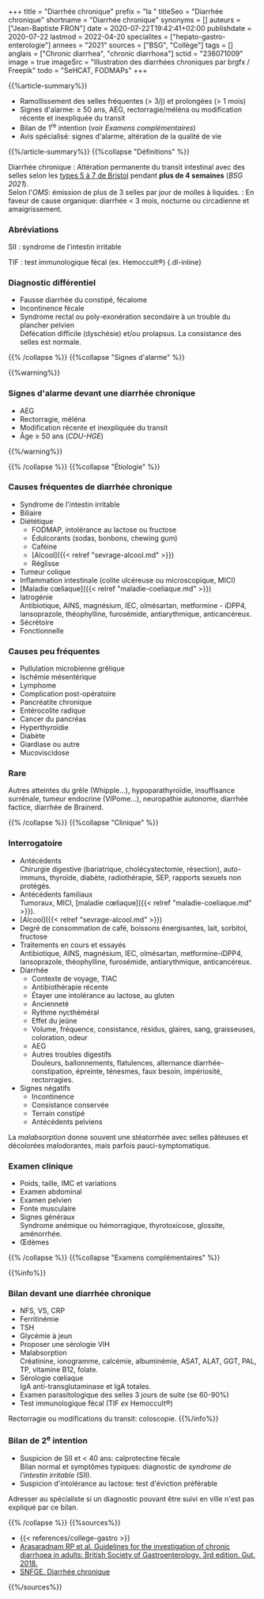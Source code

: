 +++
title = "Diarrhée chronique"
prefix = "la "
titleSeo = "Diarrhée chronique"
shortname = "Diarrhée chronique"
synonyms = []
auteurs = ["Jean-Baptiste FRON"]
date = 2020-07-22T19:42:41+02:00
publishdate = 2020-07-22
lastmod = 2022-04-20
specialites = ["hepato-gastro-enterologie"]
annees = "2021"
sources = ["BSG", "Collège"]
tags = []
anglais = ["Chronic diarrhea", "chronic diarrhoea"]
sctid = "236071009"
image = true
imageSrc = "Illustration des diarrhées chroniques par brgfx / Freepik"
todo = "SeHCAT, FODMAPs"
+++

{{%article-summary%}}

- Ramollissement des selles fréquentes (> 3/j) et prolongées (> 1 mois)
- Signes d'alarme: ≥ 50 ans, AEG, rectorragie/méléna ou modification récente et inexpliquée du transit
- Bilan de 1<sup>re</sup> intention (voir *Examens complémentaires*)
- Avis spécialisé: signes d'alarme, altération de la qualité de vie

{{%/article-summary%}}
{{%collapse "Définitions" %}}

Diarrhée chronique
: Altération permanente du transit intestinal avec des selles selon les [types 5 à 7 de Bristol](https://fr.wikipedia.org/wiki/%C3%89chelle_de_Bristol) pendant **plus de 4 semaines** (*BSG 2021*).  
Selon l'*OMS*: émission de plus de 3 selles par jour de molles à liquides.
: En faveur de cause organique: diarrhée < 3 mois, nocturne ou circadienne et amaigrissement.

### Abréviations

SII
: syndrome de l'intestin irritable

TIF
: test immunologique fécal (ex. Hemoccult®)
{.dl-inline}

### Diagnostic différentiel

- Fausse diarrhée du constipé, fécalome
- Incontinence fécale
- Syndrome rectal ou poly-exonération secondaire à un trouble du plancher pelvien  
  Défécation difficile (dyschésie) et/ou prolapsus. La consistance des selles est normale.

{{% /collapse %}}
{{%collapse "Signes d'alarme" %}}

{{%warning%}}

### Signes d'alarme devant une diarrhée chronique

- AEG
- Rectorragie, méléna
- Modification récente et inexpliquée du transit
- Âge ≥ 50 ans (*CDU-HGE*)

{{%/warning%}}

{{% /collapse %}}
{{%collapse "Étiologie" %}}

### Causes fréquentes de diarrhée chronique

- Syndrome de l'intestin irritable
- Biliaire
- Diététique
  - FODMAP, intolérance au lactose ou fructose
  - Édulcorants (sodas, bonbons, chewing gum)
  - Caféine
  - [Alcool]({{< relref "sevrage-alcool.md" >}})
  - Réglisse
- Tumeur colique
- Inflammation intestinale (colite ulcéreuse ou microscopique, MICI)
- [Maladie cœliaque]({{< relref "maladie-coeliaque.md" >}})
- Iatrogénie  
  Antibiotique, AINS, magnésium, IEC, olmésartan, metformine - iDPP4, lansoprazole, théophylline, furosémide, antiarythmique, anticancéreux.
- Sécrétoire
- Fonctionnelle

### Causes peu fréquentes

- Pullulation microbienne grêlique
- Ischémie mésentérique
- Lymphome
- Complication post-opératoire
- Pancréatite chronique
- Entérocolite radique
- Cancer du pancréas
- Hyperthyroïdie
- Diabète
- Giardiase ou autre
- Mucoviscidose

### Rare

Autres atteintes du grêle (Whipple...), hypoparathyroïdie, insuffisance surrénale, tumeur endocrine (VIPome...), neuropathie autonome, diarrhée factice, diarrhée de Brainerd.

{{% /collapse %}}
{{%collapse "Clinique" %}}

### Interrogatoire

- Antécédents  
  Chirurgie digestive (bariatrique, cholécystectomie, résection), auto-immuns, thyroïde, diabète, radiothérapie, SEP, rapports sexuels non protégés.
- Antécédents familiaux  
  Tumoraux, MICI, [maladie cœliaque]({{< relref "maladie-coeliaque.md" >}}).
- [Alcool]({{< relref "sevrage-alcool.md" >}})
- Degré de consommation de café, boissons énergisantes, lait, sorbitol, fructose
- Traitements en cours et essayés  
  Antibiotique, AINS, magnésium, IEC, olmésartan, metformine-iDPP4, lansoprazole, théophylline, furosémide, antiarythmique, anticancéreux.
- Diarrhée
  - Contexte de voyage, TIAC
  - Antibiothérapie récente
  - Étayer une intolérance au lactose, au gluten
  - Ancienneté
  - Rythme nycthéméral
  - Effet du jeûne
  - Volume, fréquence, consistance, résidus, glaires, sang, graisseuses, coloration, odeur
  - AEG
  - Autres troubles digestifs  
    Douleurs, ballonnements, flatulences, alternance diarrhée-constipation, épreinte, ténesmes, faux besoin, impériosité, rectorragies.
- Signes négatifs
  - Incontinence
  - Consistance conservée
  - Terrain constipé
  - Antécédents pelviens

La *malabsorption* donne souvent une stéatorrhée avec selles pâteuses et décolorées malodorantes, mais parfois pauci-symptomatique.

### Examen clinique

- Poids, taille, IMC et variations
- Examen abdominal
- Examen pelvien
- Fonte musculaire
- Signes généraux  
Syndrome anémique ou hémorragique, thyrotoxicose, glossite, aménorrhée.
- Œdèmes

{{% /collapse %}}
{{%collapse "Examens complémentaires" %}}

{{%info%}}

### Bilan devant une diarrhée chronique

- NFS, VS, CRP
- Ferritinémie
- TSH
- Glycémie à jeun
- Proposer une sérologie VIH
- Malabsorption  
  Créatinine, ionogramme, calcémie, albuminémie, ASAT, ALAT, GGT, PAL, TP, vitamine B12, folate.
- Sérologie cœliaque  
  IgA anti-transglutaminase et IgA totales.
- Examen parasitologique des selles 3 jours de suite (se 60-90%)
- Test immunologique fécal (TIF *ex* Hemoccult®)

Rectorragie ou modifications du transit: coloscopie.
{{%/info%}}

### Bilan de 2<sup>e</sup> intention

- Suspicion de SII et < 40 ans: calprotectine fécale  
Bilan normal et symptômes typiques: diagnostic de *syndrome de l'intestin irritable* (SII).
- Suspicion d'intolérance au lactose: test d'éviction préférable

Adresser au spécialiste si un diagnostic pouvant être suivi en ville n'est pas expliqué par ce bilan.

{{% /collapse %}}
{{%sources%}}

- {{< references/college-gastro >}}
- [Arasaradnam RP et al. Guidelines for the investigation of chronic diarrhoea in adults: British Society of Gastroenterology. 3rd edition. Gut. 2018.](https://gut.bmj.com/content/gutjnl/67/8/1380.full.pdf)
- [SNFGE. Diarrhée chronique](https://www.snfge.org/content/diarrhee-chronique)

{{%/sources%}}
